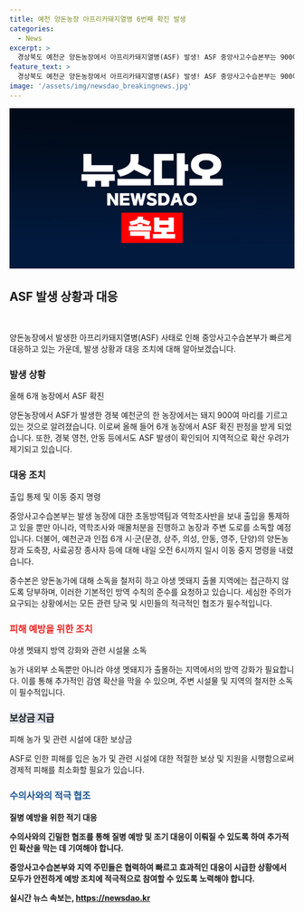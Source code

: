```yaml
---
title: 예천 양돈농장 아프리카돼지열병 6번째 확진 발생
categories:
  - News
excerpt: >
  경상북도 예천군 양돈농장에서 아프리카돼지열병(ASF) 발생! ASF 중앙사고수습본부는 900여 마리 돼지가 기르는 농장에서 발생했다고 밝혔으며, 이로써 올해 6번째 ASF 확진사례다. 출입 통제, 역학조사, 매몰처분 등의 조치를 취하고 인근 지역의 이동 중지 명령까지 내리고 있다. 또 양돈농가에게 기본적인 방역수칙을 철저히 지키도록 당부하고 있다. ASF 확산 우려 속에서 예방이 중요하다.
feature_text: >
  경상북도 예천군 양돈농장에서 아프리카돼지열병(ASF) 발생! ASF 중앙사고수습본부는 900여 마리 돼지가 기르는 농장에서 발생했다고 밝혔으며, 이로써 올해 6번째 ASF 확진사례다. 출입 통제, 역학조사, 매몰처분 등의 조치를 취하고 인근 지역의 이동 중지 명령까지 내리고 있다. 또 양돈농가에게 기본적인 방역수칙을 철저히 지키도록 당부하고 있다. ASF 확산 우려 속에서 예방이 중요하다.
image: '/assets/img/newsdao_breakingnews.jpg'
---
```


<p><img src="/assets/img/newsdao_breakingnews.jpg" alt="cryptoinkorea 속보" /></p>

<h2 data-ke-size="size26">ASF 발생 상황과 대응</h2>

<p data-ke-size="size16">&nbsp;</p>

<p>양돈농장에서 발생한 아프리카돼지열병(ASF) 사태로 인해 중앙사고수습본부가 빠르게 대응하고 있는 가운데, 발생 상황과 대응 조치에 대해 알아보겠습니다.</p>

<h3>발생 상황</h3>

<p data-ke-size="size16">올해 6개 농장에서 ASF 확진</p>

<p>양돈농장에서 ASF가 발생한 경북 예천군의 한 농장에서는 돼지 900여 마리를 기르고 있는 것으로 알려졌습니다. 이로써 올해 들어 6개 농장에서 ASF 확진 판정을 받게 되었습니다. 또한, 경북 영천, 안동 등에서도 ASF 발생이 확인되어 지역적으로 확산 우려가 제기되고 있습니다.</p>

<h3>대응 조치</h3>

<p data-ke-size="size16">출입 통제 및 이동 중지 명령</p>

<p>중앙사고수습본부는 발생 농장에 대한 초동방역팀과 역학조사반을 보내 출입을 통제하고 있을 뿐만 아니라, 역학조사와 매몰처분을 진행하고 농장과 주변 도로를 소독할 예정입니다. 더불어, 예천군과 인접 6개 시·군(문경, 상주, 의성, 안동, 영주, 단양)의 양돈농장과 도축장, 사료공장 종사자 등에 대해 내일 오전 6시까지 일시 이동 중지 명령을 내렸습니다.</p>

<p>중수본은 양돈농가에 대해 소독을 철저히 하고 야생 멧돼지 출몰 지역에는 접근하지 않도록 당부하며, 이러한 기본적인 방역 수칙의 준수를 요청하고 있습니다. 세심한 주의가 요구되는 상황에서는 모든 관련 당국 및 시민들의 적극적인 협조가 필수적입니다.</p></p>

<h3><b><span style="color: #ee2323;">피해 예방을 위한 조치</span></b></h3>

<p data-ke-size="size16"> 야생 멧돼지 방역 강화와 관련 시설물 소독</p>

<p>농가 내외부 소독뿐만 아니라 야생 멧돼지가 출몰하는 지역에서의 방역 강화가 필요합니다. 이를 통해 추가적인 감염 확산을 막을 수 있으며, 주변 시설물 및 지역의 철저한 소독이 필수적입니다.</p>

<h3><b><span style="background-color: #21538527;">보상금 지급</span></b></h3>

<p data-ke-size="size16"> 피해 농가 및 관련 시설에 대한 보상금</p>

<p>ASF로 인한 피해를 입은 농가 및 관련 시설에 대한 적절한 보상 및 지원을 시행함으로써 경제적 피해를 최소화할 필요가 있습니다.</p>

<h3><b><span style="color: #1a5490;">수의사와의 적극 협조</span><b></h3>

<p data-ke-size="size16">질병 예방을 위한 적기 대응</p>

<p>수의사와의 긴밀한 협조를 통해 질병 예방 및 조기 대응이 이뤄질 수 있도록 하여 추가적인 확산을 막는 데 기여해야 합니다.</p>

<p>중앙사고수습본부와 지역 주민들은 협력하여 빠르고 효과적인 대응이 시급한 상황에서 모두가 안전하게 예방 조치에 적극적으로 참여할 수 있도록 노력해야 합니다.</p></p>
실시간 뉴스 속보는, <a href="https://newsdao.kr" rel="dofollow">https://newsdao.kr</a>



